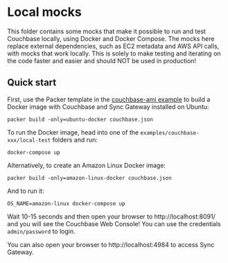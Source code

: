 # Local mocks

This folder contains some mocks that make it possible to run and test Couchbase locally, using Docker and Docker 
Compose. The mocks here replace external dependencies, such as EC2 metadata and AWS API calls, with mocks that work 
locally. This is solely to make testing and iterating on the code faster and easier and should NOT be used in 
production!





## Quick start

First, use the Packer template in the [couchbase-ami 
example](https://github.com/gruntwork-io/terraform-aws-couchbase/tree/master/examples/couchbase-ami) to build a Docker 
image with Couchbase and Sync Gateway installed on Ubuntu:

```
packer build -only=ubuntu-docker couchbase.json
```

To run the Docker image, head into one of the `examples/couchbase-xxx/local-test` folders and run:

```
docker-compose up
```

Alternatively, to create an Amazon Linux Docker image:

```
packer build -only=amazon-linux-docker couchbase.json
```

And to run it:

```
OS_NAME=amazon-linux docker-compose up
```

Wait 10-15 seconds and then open your browser to http://localhost:8091/ and you will see the Couchbase Web Console! You
can use the credentials `admin/password` to login.

You can also open your browser to http://localhost:4984 to access Sync Gateway.

